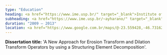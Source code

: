 ```yaml
---
type: "Education"
heading: <a href="https://www.ime.usp.br/" target="_blank">Institute of Mathematics and Statistics</a> of <a href="https://www.usp.br/" target="_blank">University of São Paulo</a>
subheading: <a href="https://www.ime.usp.br/~ayharano/" target="_blank">M.Sc., Computer Science</a>
duration: "2009 – 2013"
location: <a href="https://www.google.com.br/maps/@-23.559428,-46.7316272,18z" target="_blank">São Paulo, SP, Brazil</a>
---
```


**Dissertation title:** 'A New Approach for Erosion Transform and Dilation Transform Operators by using a Structuring Element Decomposition'.
